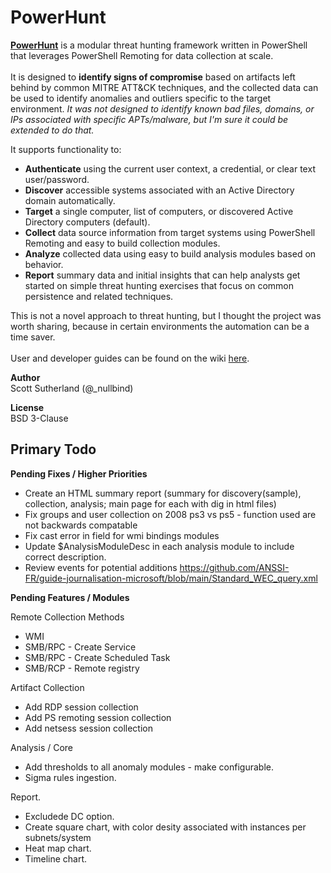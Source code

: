 # PowerHunt
<a href="https://github.com/NetSPI/PowerHunt/wiki"><strong>PowerHunt</strong></a> is a modular threat hunting framework written in PowerShell that leverages PowerShell Remoting for data collection at scale. <br><br> 
It is designed to <strong>identify signs of compromise</strong> based on artifacts left behind by common MITRE ATT&CK techniques, and the collected data can be used to identify anomalies and outliers specific to the target environment.  <em>It was not designed to identify known bad files, domains, or IPs associated with specific APTs/malware, but I'm sure it could be extended to do that.</em> 

It supports functionality to:
* <strong>Authenticate</strong> using the current user context, a credential, or clear text user/password.
* <strong>Discover</strong> accessible systems associated with an Active Directory domain automatically.
* <strong>Target</strong> a single computer, list of computers, or discovered Active Directory computers (default).
* <strong>Collect</strong> data source information from target systems using PowerShell Remoting and easy to build collection modules.
* <strong>Analyze</strong> collected data using easy to build analysis modules based on behavior.
* <strong>Report</strong> summary data and initial insights that can help analysts get started on simple threat hunting exercises that focus on common persistence and related techniques.

This is not a novel approach to threat hunting, but I thought the project was worth sharing, because in certain environments the automation can be a time saver. <br><br>
User and developer guides can be found on the wiki  <a href="https://github.com/NetSPI/PowerHunt/wiki">here</a>.<Br>

<strong>Author</strong><Br>
Scott Sutherland (@_nullbind) <Br>

<strong>License</strong><Br>
BSD 3-Clause

Primary Todo
--
**Pending Fixes / Higher Priorities**
* Create an HTML summary report (summary for discovery(sample), collection, analysis; main page for each with dig in html files)
* Fix groups and user collection on 2008 ps3 vs ps5 - function used are not backwards compatable
* Fix cast error in field for wmi bindings modules
* Update $AnalysisModuleDesc in each analysis module to include correct description.
* Review events for potential additions https://github.com/ANSSI-FR/guide-journalisation-microsoft/blob/main/Standard_WEC_query.xml
  
**Pending Features / Modules** 

Remote Collection Methods
* WMI
* SMB/RPC - Create Service
* SMB/RPC - Create Scheduled Task
* SMB/RCP - Remote registry

Artifact Collection
* Add RDP session collection
* Add PS remoting session collection
* Add netsess session collection
  
Analysis / Core
* Add thresholds to all anomaly modules - make configurable.
* Sigma rules ingestion.
  
Report.
* Excludede DC option.
* Create square chart, with color desity associated with instances per subnets/system
* Heat map chart.
* Timeline chart.
  


  







